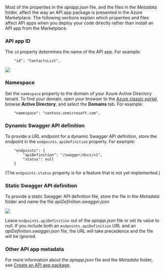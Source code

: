 Most of the properties in the *apiapp.json* file, and the files in the *Metadata* folder, affect the way an API app package is presented in the Azure Marketplace. The following sections explain which properties and files affect API apps when you deploy your code directly rather than install an API app from the Marketplace. 

### API app ID 

The `id` property determines the name of the API app.  For example:

		"id": "ContactsList",

![](./media/app-service-api-direct-deploy-metadata/apiappname.png)

### Namespace

Set the `namespace` property to the domain of your Azure Active Directory tenant. To find your domain, open your browser to the [Azure classic portal](https://manage.windowsazure.com/), browse **Active Directory**, and select the **Domains** tab. For example:

		"namespace": "contoso.onmicrosoft.com",

### Dynamic Swagger API definition

To provide a URL endpoint for a dynamic Swagger API definition, store the endpoint in the `endpoints.apiDefinition` property. For example:  

		"endpoints": {
		    "apiDefinition": "/swagger/docs/v1",
		    "status": null
		}

(The `endpoints.status` property is for a feature that is not yet implemented.)

### Static Swagger API definition

To provide a static Swagger API definition file, store the file in the *Metadata* folder and name the file *apiDefinition.swagger.json*

![](./media/app-service-api-direct-deploy-metadata/apidefinmetadata.png)

Leave `endpoints.apiDefinition` out of the *apiapp.json* file or set its value to null. If you include both an `endpoints.apiDefinition` URL and an *apiDefinition.swagger.json* file, the URL will take precedence and the file will be ignored.
 
### Other API app metadata

For more information about the *apiapp.json* file and the *Metadata* folder, see [Create an API app package](app-service-api-create-package.md). 

